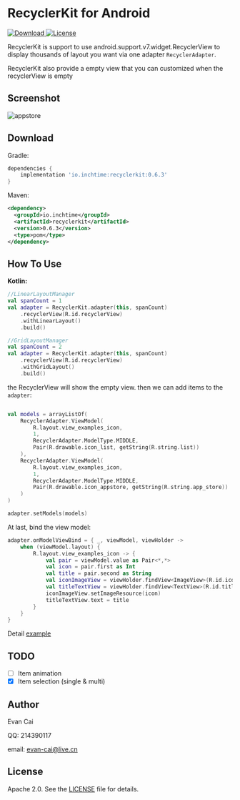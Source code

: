 RecyclerKit for Android
=======================

[ ![Download](https://api.bintray.com/packages/inchtime/maven/recyclerkit/images/download.svg) ](https://bintray.com/inchtime/maven/recyclerkit/_latestVersion) [![License](https://img.shields.io/badge/license-Apache%202-blue.svg)](https://www.apache.org/licenses/LICENSE-2.0)

RecyclerKit is support to use android.support.v7.widget.RecyclerView to display thousands of layout you want via one adapter `RecyclerAdapter`.

RecyclerKit also provide a empty view that you can customized when the recyclerView is empty

Screenshot
----------

![appstore](https://github.com/inchtime/recyclerkit-android/blob/master/recourse/appstore.gif)

Download
--------

Gradle:

```gradle
dependencies {
    implementation 'io.inchtime:recyclerkit:0.6.3'
}
```

Maven:

```xml
<dependency>
  <groupId>io.inchtime</groupId>
  <artifactId>recyclerkit</artifactId>
  <version>0.6.3</version>
  <type>pom</type>
</dependency>
```

How To Use
----------------------

**Kotlin:**

```kotlin
//LinearLayoutManager
val spanCount = 1
val adapter = RecyclerKit.adapter(this, spanCount)
    .recyclerView(R.id.recyclerView)
    .withLinearLayout()
    .build()
```

```kotlin
//GridLayoutManager
val spanCount = 2
val adapter = RecyclerKit.adapter(this, spanCount)
    .recyclerView(R.id.recyclerView)
    .withGridLayout()
    .build()
```

the RecyclerView will show the empty view.
then we can add items to the `adapter`:

```kotlin

val models = arrayListOf(
    RecyclerAdapter.ViewModel(
        R.layout.view_examples_icon,
        1,
        RecyclerAdapter.ModelType.MIDDLE,
        Pair(R.drawable.icon_list, getString(R.string.list))
    ),
    RecyclerAdapter.ViewModel(
        R.layout.view_examples_icon,
        1,
        RecyclerAdapter.ModelType.MIDDLE,
        Pair(R.drawable.icon_appstore, getString(R.string.app_store))
    )
)

adapter.setModels(models)

```

At last, bind the view model:

```kotlin
adapter.onModelViewBind = { _, viewModel, viewHolder ->
    when (viewModel.layout) {
        R.layout.view_examples_icon -> {
            val pair = viewModel.value as Pair<*,*>
            val icon = pair.first as Int
            val title = pair.second as String
            val iconImageView = viewHolder.findView<ImageView>(R.id.iconImageView)
            val titleTextView = viewHolder.findView<TextView>(R.id.titleTextView)
            iconImageView.setImageResource(icon)
            titleTextView.text = title
        }
    }
}
```

Detail [example][1]

TODO
------

- [ ] Item animation
- [x] Item selection (single & multi)

Author
------

Evan Cai

QQ: 214390117

email: evan-cai@live.cn

License
-------

Apache 2.0. See the [LICENSE][2] file for details.

[1]: https://github.com/inchtime/recyclerkit-android/blob/master/app/src/main/java/io/inchtime/recyclerkit/example/MainActivity.kt
[2]: https://github.com/inchtime/recyclerkit-android/blob/master/LICENSE